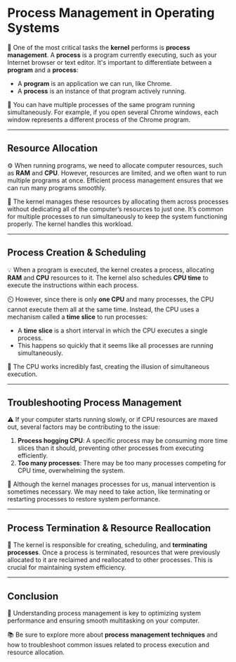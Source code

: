 # Process Management in Operating Systems

🔄 One of the most critical tasks the **kernel** performs is **process management**. A **process** is a program currently executing, such as your Internet browser or text editor. It's important to differentiate between a **program** and a **process**:

- A **program** is an application we can run, like Chrome.
- A **process** is an instance of that program actively running.

📝 You can have multiple processes of the same program running simultaneously. For example, if you open several Chrome windows, each window represents a different process of the Chrome program.

---

## Resource Allocation

⚙️ When running programs, we need to allocate computer resources, such as **RAM** and **CPU**. However, resources are limited, and we often want to run multiple programs at once. Efficient process management ensures that we can run many programs smoothly.

🔄 The kernel manages these resources by allocating them across processes without dedicating all of the computer’s resources to just one. It’s common for multiple processes to run simultaneously to keep the system functioning properly. The kernel handles this workload.

---

## Process Creation & Scheduling

💡 When a program is executed, the kernel creates a process, allocating **RAM** and **CPU** resources to it. The kernel also schedules **CPU time** to execute the instructions within each process. 

⏲️ However, since there is only **one CPU** and many processes, the CPU cannot execute them all at the same time. Instead, the CPU uses a mechanism called a **time slice** to run processes:

- A **time slice** is a short interval in which the CPU executes a single process.
- This happens so quickly that it seems like all processes are running simultaneously. 

💨 The CPU works incredibly fast, creating the illusion of simultaneous execution.

---

## Troubleshooting Process Management

⚠️ If your computer starts running slowly, or if CPU resources are maxed out, several factors may be contributing to the issue:

1. **Process hogging CPU**: A specific process may be consuming more time slices than it should, preventing other processes from executing efficiently.
2. **Too many processes**: There may be too many processes competing for CPU time, overwhelming the system.

🔁 Although the kernel manages processes for us, manual intervention is sometimes necessary. We may need to take action, like terminating or restarting processes to restore system performance.

---

## Process Termination & Resource Reallocation

🔧 The kernel is responsible for creating, scheduling, and **terminating processes**. Once a process is terminated, resources that were previously allocated to it are reclaimed and reallocated to other processes. This is crucial for maintaining system efficiency.

---

## Conclusion

🚀 Understanding process management is key to optimizing system performance and ensuring smooth multitasking on your computer.

📚 Be sure to explore more about **process management techniques** and how to troubleshoot common issues related to process execution and resource allocation.
